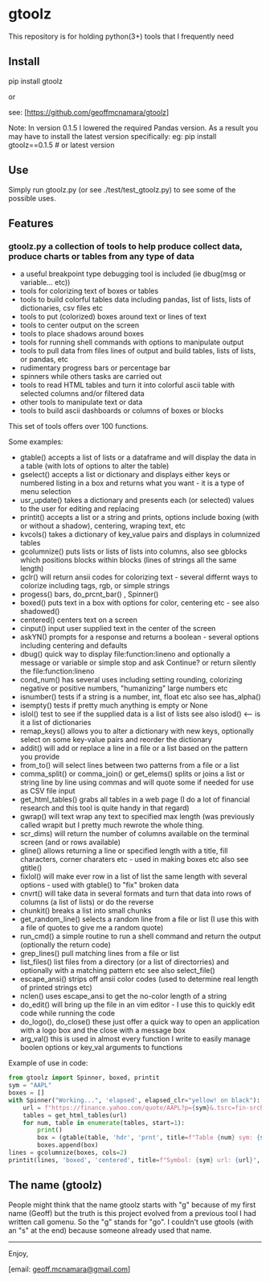 # gtoolz

This repository is for holding python(3+) tools that I frequently need

## Install

pip install gtoolz

  or

see: [https://github.com/geoffmcnamara/gtoolz]

Note: In version 0.1.5 I lowered the required Pandas version. As a result you may have to install the latest version specifically:
   eg: pip install gtoolz==0.1.5  # or latest version

## Use

Simply run gtoolz.py (or see ./test/test_gtoolz.py) to see some of the possible uses.

## Features

### gtoolz.py a collection of tools to help produce collect data, produce charts or tables from any type of data

* a useful breakpoint type debugging tool is included (ie dbug(msg or variable... etc))
* tools for colorizing text of boxes or tables
* tools to build colorful tables data including pandas, list of lists, lists of dictionaries, csv files etc
* tools to put (colorized) boxes around text or lines of text
* tools to center output on the screen
* tools to place shadows around boxes
* tools for running shell commands with options to manipulate output
* tools to pull data from files lines of output and build tables, lists of lists, or pandas, etc
* rudimentary progress bars or percentage bar
* spinners while others tasks are carried out
* tools to read HTML tables and turn it into colorful ascii table with selected columns and/or filtered data
* other tools to manipulate text or data
* tools to build ascii dashboards or columns of boxes or blocks

This set of tools offers over 100 functions.

Some examples:

* gtable() accepts a list of lists or a dataframe and will display the data in a table (with lots of options to alter the table)
* gselect() accepts a list or dictionary and displays either keys or numbered listing in a box and returns what you want - it is a type of menu selection
* usr_update() takes a dictionary and presents each (or selected) values to the user for editing and replacing
* printit() accepts a list or a string and prints, options include boxing (with or without a shadow), centering, wraping text, etc 
* kvcols() takes a dictionary of key_value pairs and displays in columnized tables
* gcolumnize() puts lists or lists of lists into columns, also see gblocks which positions blocks within blocks (lines of strings all the same length)
* gclr() will return ansii codes for colorizing text - several differnt ways to colorize including tags, rgb, or simple strings
* progess() bars, do_prcnt_bar() , Spinner()
* boxed() puts text in a box with options for color, centering etc - see also shadowed()
* centered() centers text on a screen
* cinput() input user supplied text in the center of the screen
* askYN() prompts for a response and returns a boolean - several options including centering and defaults
* dbug() quick way to display file:function:lineno and optionally a message or variable or simple stop and ask Continue? or return silently the file:function:lineno
* cond_num() has several uses including setting rounding, colorizing negative or positive numbers, "humanizing" large numbers etc
* isnumber() tests if a string is a number, int, float etc also see has_alpha()
* isempty() tests if pretty much anything is empty or None
* islol() test to see if the supplied data is a list of lists see also islod() <-- is it a list of dictionaries
* remap_keys() allows you to alter a dictionary with new keys, optionally select on some key-value pairs and reorder the dictionary
* addit() will add or replace a line in a file or a list based on the pattern you provide
* from_to() will select lines between two patterns from a file or a list
* comma_split() or comma_join() or get_elems() splits or joins a list or string line by line using commas and will quote some if needed for use as CSV file input
* get_html_tables() grabs all tables in a web page (I do a lot of financial research and this tool is quite handy in that regard)
* gwrap() will text wrap any text to specified max length (was previously called wrapit but I pretty much rewrote the whole thing.
* scr_dims) will return the number of columns available on the terminal screen (and or rows available)
* gline() allows returning a line or specified length with a title, fill characters, corner charaters etc - used in making boxes etc also see gtitle()
* fixlol() will make ever row in a list of list the same length with several options - used with gtable() to "fix" broken data
* cnvrt() will take data in several formats and turn that data into rows of columns (a list of lists) or do the reverse
* chunkit() breaks a list into small chunks
* get_random_line() selects a random line from a file or list (I use this with a file of quotes to give me a random quote)
* run_cmd() a simple routine to run a shell command and return the output (optionally the return code)
* grep_lines() pull matching lines from a file or list
* list_files() list files from a directory (or a list of directorries) and optionally with a matching pattern etc see also select_file()
* escape_ansi() strips off ansii color codes (used to determine real length of printed strings etc)
* nclen() uses escape_ansi to get the no-color length of a string
* do_edit() will bring up the file in an vim editor - I use this to quickly edit code while running the code
* do_logo(), do_close() these just offer a quick way to open an application with a logo box and the close with a message box
* arg_val() this is used in almost every function I write to easily manage boolen options or key_val arguments to functions


Example of use in code:

```python
from gtoolz import Spinner, boxed, printit
sym = "AAPL"
boxes = []
with Spinner("Working...", 'elapsed', elapsed_clr="yellow! on black"):
    url = f"https://finance.yahoo.com/quote/AAPL?p={sym}&.tsrc=fin-srch"
    tables = get_html_tables(url)
    for num, table in enumerate(tables, start=1):
        print()
        box = (gtable(table, 'hdr', 'prnt', title=f"Table {num} sym: {sym}", footer=dbug('here'), cols_limit=5, col_limit=20))
        boxes.append(box)
lines = gcolumnize(boxes, cols=2)
printit(lines, 'boxed', 'centered', title=f"Symbol: {sym} url: {url}", footer=dbug('here'))
```
## The name (gtoolz)
People might think that the name gtoolz starts with "g" because of my first name (Geoff) but the truth is this project evolved from a previous tool I had written call gomenu. So the "g" stands for "go". I couldn't use gtools (with an "s" at the end) because someone already used that name.

--------------------------------------------

Enjoy,

[email: geoff.mcnamara@gmail.com]
